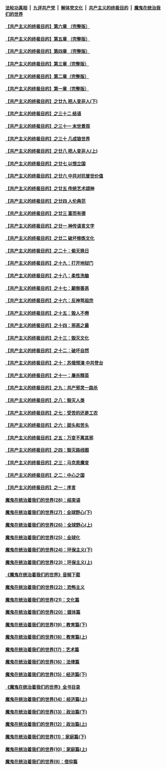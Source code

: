 ####  [法轮功真相](../../../../basic/blob/master/README.md?t=05300631) &nbsp;|&nbsp; [九评共产党](../../../../9ping.md/blob/master/README.md?t=05300631) &nbsp;|&nbsp; [解体党文化](../../../../jtdwh.md/blob/master/README.md?t=05300631)  &nbsp;|&nbsp; [共产主义的终极目的](../../../../gczydzjmd.md/blob/master/README.md?t=05300631) &nbsp;|&nbsp; [魔鬼在统治我们的世界](../../../../mgztzwmdsj.md/blob/master/README.md?t=05300631) 

#### [【共产主义的终极目的】第六章 （完整版）](../pages/nsc422/n11428913.md?t=05300631) 

#### [【共产主义的终极目的】第五章 （完整版）](../pages/nsc422/n11428912.md?t=05300631) 

#### [【共产主义的终极目的】第四章 （完整版）](../pages/nsc422/n11428907.md?t=05300631) 

#### [【共产主义的终极目的】第三章（完整版）](../pages/nsc422/n11428848.md?t=05300631) 

#### [【共产主义的终极目的】第二章（完整版）](../pages/nsc422/n11428831.md?t=05300631) 

#### [【共产主义的终极目的】第一章（完整版）](../pages/nsc422/n11417651.md?t=05300631) 

#### [【共产主义的终极目的】之廿九 把人变非人(下)](../pages/nsc422/n11344140.md?t=05300631) 

#### [【共产主义的终极目的】之三十二 结语](../pages/nsc422/n11360535.md?t=05300631) 

#### [【共产主义的终极目的】之三十一 末世景观](../pages/nsc422/n11351129.md?t=05300631) 

#### [【共产主义的终极目的】之三十 几成狼世界](../pages/nsc422/n11348280.md?t=05300631) 

#### [【共产主义的终极目的】之廿八 把人变非人(上)](../pages/nsc422/n11340492.md?t=05300631) 

#### [【共产主义的终极目的】之廿七 以恨立国](../pages/nsc422/n11336944.md?t=05300631) 

#### [【共产主义的终极目的】之廿六 中共对抗普世价值](../pages/nsc422/n11324785.md?t=05300631) 

#### [【共产主义的终极目的】之廿五 传统艺术颂神](../pages/nsc422/n11296396.md?t=05300631) 

#### [【共产主义的终极目的】之廿四 人伦典范](../pages/nsc422/n11296397.md?t=05300631) 

#### [【共产主义的终极目的】之廿三 富而有德](../pages/nsc422/n11283598.md?t=05300631) 

#### [【共产主义的终极目的】之廿一 神传语言文字](../pages/nsc422/n11263265.md?t=05300631) 

#### [【共产主义的终极目的】之廿二 破坏修炼文化](../pages/nsc422/n11245728.md?t=05300631) 

#### [【共产主义的终极目的】之二十：偷天换日](../pages/nsc422/n11238846.md?t=05300631) 

#### [【共产主义的终极目的】之十九：打开地狱门](../pages/nsc422/n11206376.md?t=05300631) 

#### [【共产主义的终极目的】之十八：柔性洗脑](../pages/nsc422/n11199994.md?t=05300631) 

#### [【共产主义的终极目的】之十七：颠倒善恶](../pages/nsc422/n11179782.md?t=05300631) 

#### [【共产主义的终极目的】之十六：反神骂祖宗](../pages/nsc422/n11166798.md?t=05300631) 

#### [【共产主义的终极目的】之十五：毁人不倦](../pages/nsc422/n11166792.md?t=05300631) 

#### [【共产主义的终极目的】之十四：邪恶之最](../pages/nsc422/n11150249.md?t=05300631) 

#### [【共产主义的终极目的】之十三：毁灭文化](../pages/nsc422/n11135227.md?t=05300631) 

#### [【共产主义的终极目的】之十二：破坏自然](../pages/nsc422/n11135214.md?t=05300631) 

#### [【共产主义的终极目的】之十：苏俄预演 中共登台](../pages/nsc422/n11118424.md?t=05300631) 

#### [【共产主义的终极目的】之十一：屠杀精英](../pages/nsc422/n11118442.md?t=05300631) 

#### [【共产主义的终极目的】之九：共产邪灵一路杀](../pages/nsc422/n11114139.md?t=05300631) 

#### [【共产主义的终极目的】之八：毁灭人类](../pages/nsc422/n11108503.md?t=05300631) 

#### [【共产主义的终极目的】之七：受苦的还是工农](../pages/nsc422/n11101809.md?t=05300631) 

#### [【共产主义的终极目的】之六：甜头和苦头](../pages/nsc422/n11096971.md?t=05300631) 

#### [【共产主义的终极目的】之五：万变不离其邪](../pages/nsc422/n11091285.md?t=05300631) 

#### [【共产主义的终极目的】之四：毁灭路线图](../pages/nsc422/n11086284.md?t=05300631) 

#### [【共产主义的终极目的】之三：马克思魔变](../pages/nsc422/n11061941.md?t=05300631) 

#### [【共产主义的终极目的】之二：中心之国](../pages/nsc422/n11047728.md?t=05300631) 

#### [【共产主义的终极目的】之一：序言](../pages/nsc422/n11086077.md?t=05300631) 

#### [魔鬼在统治着我们的世界(28)：结束语](../pages/nsc422/n10936246.md?t=05300631) 

#### [魔鬼在统治着我们的世界(27)：全球野心(下)](../pages/nsc422/n10928319.md?t=05300631) 

#### [魔鬼在统治着我们的世界(26)：全球野心(上)](../pages/nsc422/n10900318.md?t=05300631) 

#### [魔鬼在统治着我们的世界(25)：全球化](../pages/nsc422/n10788205.md?t=05300631) 

#### [魔鬼在统治着我们的世界(24)：环保主义(下)](../pages/nsc422/n10695307.md?t=05300631) 

#### [魔鬼在统治着我们的世界(23)：环保主义(上)](../pages/nsc422/n10688613.md?t=05300631) 

#### [《魔鬼在统治着我们的世界》音频下载](../pages/nsc422/n10635553.md?t=05300631) 

#### [魔鬼在统治着我们的世界(22)：恐怖主义](../pages/nsc422/n10614727.md?t=05300631) 

#### [魔鬼在统治着我们的世界(21)：文化篇](../pages/nsc422/n10597706.md?t=05300631) 

#### [魔鬼在统治着我们的世界(20)：媒体篇](../pages/nsc422/n10586579.md?t=05300631) 

#### [魔鬼在统治着我们的世界(19)：教育篇(下)](../pages/nsc422/n10564808.md?t=05300631) 

#### [魔鬼在统治着我们的世界(18)：教育篇(上)](../pages/nsc422/n10526970.md?t=05300631) 

#### [魔鬼在统治着我们的世界(17)：艺术篇](../pages/nsc422/n10499093.md?t=05300631) 

#### [魔鬼在统治着我们的世界(16)：法律篇](../pages/nsc422/n10485969.md?t=05300631) 

#### [魔鬼在统治着我们的世界(15)：经济篇(下)](../pages/nsc422/n10469975.md?t=05300631) 

#### [《魔鬼在统治着我们的世界》全书目录](../pages/nsc422/n10464261.md?t=05300631) 

#### [魔鬼在统治着我们的世界(14)：经济篇(上)](../pages/nsc422/n10457370.md?t=05300631) 

#### [魔鬼在统治着我们的世界(13)：政治篇(下)](../pages/nsc422/n10448270.md?t=05300631) 

#### [魔鬼在统治着我们的世界(12)：政治篇(上)](../pages/nsc422/n10444576.md?t=05300631) 

#### [魔鬼在统治着我们的世界(11)：家庭篇(下)](../pages/nsc422/n10440961.md?t=05300631) 

#### [魔鬼在统治着我们的世界(10)：家庭篇(上)](../pages/nsc422/n10435448.md?t=05300631) 

#### [魔鬼在统治着我们的世界(9)：信仰篇](../pages/nsc422/n10432159.md?t=05300631) 


